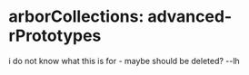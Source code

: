 # arborCollections: advanced-rPrototypes
i do not know what this is for - maybe should be deleted? --lh
